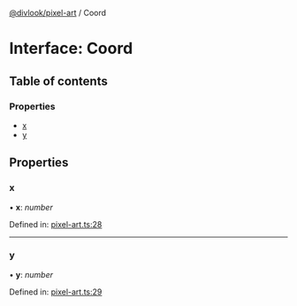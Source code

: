 [@divlook/pixel-art](../README.md) / Coord

# Interface: Coord

## Table of contents

### Properties

- [x](coord.md#x)
- [y](coord.md#y)

## Properties

### x

• **x**: *number*

Defined in: [pixel-art.ts:28](https://github.com/divlook/pixel-art/blob/ff74a1e/libs/pixel-art.ts#L28)

___

### y

• **y**: *number*

Defined in: [pixel-art.ts:29](https://github.com/divlook/pixel-art/blob/ff74a1e/libs/pixel-art.ts#L29)
